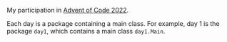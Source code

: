 My participation in [Advent of Code 2022](https://adventofcode.com/2022).

Each day is a package containing a main class. For example, day 1 is the
package `day1`, which contains a main class `day1.Main`.
